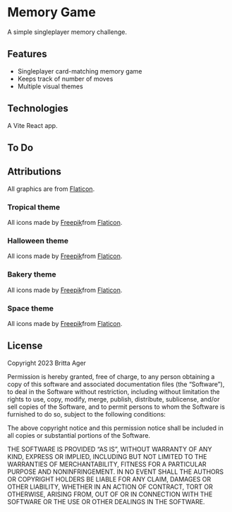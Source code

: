 # Memory Game

A simple singleplayer memory challenge.

## Features

- Singleplayer card-matching memory game
- Keeps track of number of moves
- Multiple visual themes


## Technologies

A Vite React app.

## To Do

## Attributions

All graphics are from [Flaticon](https://www.flaticon.com/).

### Tropical theme

All icons made by [Freepik](https://www.freepik.com)from [Flaticon](https://www.flaticon.com/).

### Halloween theme

All icons made by [Freepik](https://www.freepik.com)from [Flaticon](https://www.flaticon.com/).

### Bakery theme

All icons made by [Freepik](https://www.freepik.com)from [Flaticon](https://www.flaticon.com/).

### Space theme

All icons made by [Freepik](https://www.freepik.com)from [Flaticon](https://www.flaticon.com/).

## License

Copyright 2023 Britta Ager

Permission is hereby granted, free of charge, to any person obtaining a copy of this software and associated documentation files (the “Software”), to deal in the Software without restriction, including without limitation the rights to use, copy, modify, merge, publish, distribute, sublicense, and/or sell copies of the Software, and to permit persons to whom the Software is furnished to do so, subject to the following conditions:

The above copyright notice and this permission notice shall be included in all copies or substantial portions of the Software.

THE SOFTWARE IS PROVIDED “AS IS”, WITHOUT WARRANTY OF ANY KIND, EXPRESS OR IMPLIED, INCLUDING BUT NOT LIMITED TO THE WARRANTIES OF MERCHANTABILITY, FITNESS FOR A PARTICULAR PURPOSE AND NONINFRINGEMENT. IN NO EVENT SHALL THE AUTHORS OR COPYRIGHT HOLDERS BE LIABLE FOR ANY CLAIM, DAMAGES OR OTHER LIABILITY, WHETHER IN AN ACTION OF CONTRACT, TORT OR OTHERWISE, ARISING FROM, OUT OF OR IN CONNECTION WITH THE SOFTWARE OR THE USE OR OTHER DEALINGS IN THE SOFTWARE.
